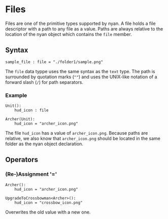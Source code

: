 # Files

Files are one of the primitive types supported by nyan. A file holds a file descriptor with a path to any file as a value. Paths are always relative to the location of the nyan object which contains the `file` member.

## Syntax

```
sample_file : file = "./folder1/sample.png"
```

The `file` data typpe uses the same syntax as the `text` type. The path is surrounded by quotation marks (`""`) and uses the UNIX-like notation of a forward slash (`/`) for path separators. 

### Example

```
Unit():
    hud_icon : file

Archer(Unit):
    hud_icon = "archer_icon.png"
```

The file `hud_icon` has a value of `archer_icon.png`. Because paths are relative, we also know that `archer_icon.png` should be located in the same folder as the nyan object declaration.

## Operators

### (Re-)Assignment '='

```
Archer():
    hud_icon = "archer_icon.png"

UpgradeToCrossbowman<Archer>():
    hud_icon = "crossbow_icon.png"
```

Overwrites the old value with a new one.
